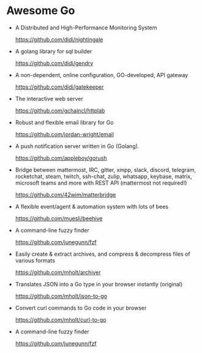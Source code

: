  # Awesome Go
  -  A Distributed and High-Performance Monitoring System 
     
     https://github.com/didi/nightingale
  -  A golang library for sql builder 
     
     https://github.com/didi/gendry
  -  A non-dependent, online configuration, GO-developed, API gateway 
     
     https://github.com/didi/gatekeeper
  -  The interactive web server 
     
     https://github.com/gchaincl/httplab
  -  Robust and flexible email library for Go 
     
     https://github.com/jordan-wright/email
  -  A push notification server written in Go (Golang). 
     
     https://github.com/appleboy/gorush
  -  Bridge between mattermost, IRC, gitter, xmpp, slack, discord, telegram, rocketchat, steam, twitch, ssh-chat, zulip, whatsapp, keybase, matrix, microsoft teams and more with REST API (mattermost not required!)
     
     https://github.com/42wim/matterbridge
  -  A flexible event/agent & automation system with lots of bees
     
     https://github.com/muesli/beehive
  -  A command-line fuzzy finder
     
     https://github.com/junegunn/fzf
  -  Easily create & extract archives, and compress & decompress files of various formats
     
     https://github.com/mholt/archiver
  -  Translates JSON into a Go type in your browser instantly (original)
     
     https://github.com/mholt/json-to-go
  -  Convert curl commands to Go code in your browser
     
     https://github.com/mholt/curl-to-go
  -  A command-line fuzzy finder
     
     https://github.com/junegunn/fzf
